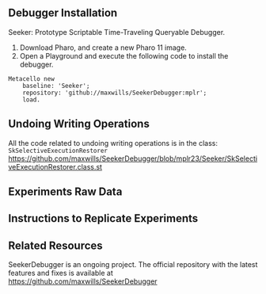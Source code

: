 ## Debugger Installation
Seeker: Prototype Scriptable Time-Traveling Queryable Debugger.

1. Download Pharo, and create a new Pharo 11 image.
2. Open a Playground and execute the following code to install the debugger.

```Smalltalk
Metacello new
    baseline: 'Seeker';
    repository: 'github://maxwills/SeekerDebugger:mplr';
    load.
```

## Undoing Writing Operations 

All the code related to undoing writing operations is in the class: `SkSelectiveExecutionRestorer` https://github.com/maxwills/SeekerDebugger/blob/mplr23/Seeker/SkSelectiveExecutionRestorer.class.st

## Experiments Raw Data

## Instructions to Replicate Experiments

## Related Resources
SeekerDebugger is an ongoing project.
The official repository with the latest features and fixes is available at https://github.com/maxwills/SeekerDebugger
